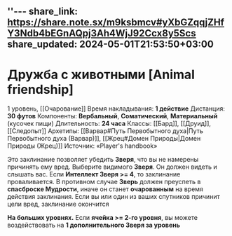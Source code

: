 ''---
share_link: https://share.note.sx/m9ksbmcv#yXbGZqqjZHfY3Ndb4bEGnAQpj3Ah4WjJ92Ccx8y5Scs
share_updated: 2024-05-01T21:53:50+03:00
---
# Дружба с животными [Animal friendship]
1 уровень, [[Очарование]]
Время накладывания: **1 действие**
Дистанция: **30 футов**
Компоненты: **Вербальный**, **Соматический**, **Материальный** (кусочек пищи)
Длительность: **24 часа**
Классы: [[Бард]], [[Друид]], [[Следопыт]]
Архетипы: [[Варвар#Путь Первобытного духа|Путь Первобытного духа (Варвар)]], [[Жрец#Домен Природы|Домен Природы (Жрец)]]
Источник: «Player's handbook»

Это заклинание позволяет убедить **Зверя**, что вы не намерены причинять ему вред. Выберите видимого **Зверя**. Он должен видеть и слышать вас. Если **Интеллект Зверя >= 4**, то заклинание проваливается. В противном случае **Зверь** должен преуспеть в **спасброске Мудрости**, иначе он станет **очарованным** на время действия заклинания. Если вы или один из ваших спутников причинит цели вред, заклинание окончится

**На больших уровнях.** Если **ячейка >= 2-го уровня**, вы можете воздействовать на **1 дополнительного Зверя за уровень**